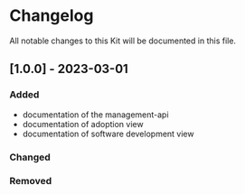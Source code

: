 # Changelog

All notable changes to this Kit will be documented in this file.

## [1.0.0] - 2023-03-01

### Added

- documentation of the management-api
- documentation of adoption view
- documentation of software development view

### Changed

### Removed
